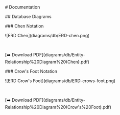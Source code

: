 \# Documentation



\## Database Diagrams



\### Chen Notation

!\[ERD Chen](diagrams/db/ERD-chen.png)  

<br>

\[➡️ Download PDF](diagrams/db/Entity-Relationship%20Diagram%20(Chen).pdf)



\### Crow's Foot Notation

!\[ERD Crow's Foot](diagrams/db/ERD-crows-foot.png)  

<br>

\[➡️ Download PDF](diagrams/db/Entity-Relationship%20Diagram%20(Crow's%20Foot).pdf)



